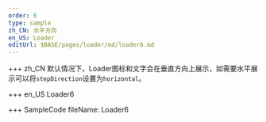 ```yaml
--- 
order: 6
type: sample
zh_CN: 水平方向
en_US: Loader
editUrl: $BASE/pages/loader/md/loader6.md
---
```


+++ zh_CN
默认情况下，Loader图标和文字会在垂直方向上展示，如需要水平展示可以将<Code>stepDirection</Code>设置为<Code>horizontal</Code>。
    
+++ en_US
Loader6

+++ SampleCode
fileName: Loader6
